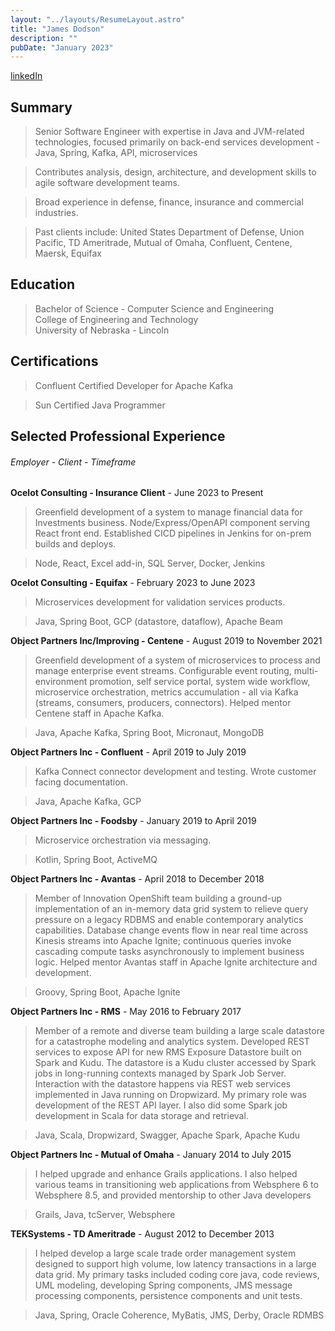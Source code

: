 ```yaml
---
layout: "../layouts/ResumeLayout.astro"
title: "James Dodson"
description: ""
pubDate: "January 2023"
---
```


[linkedIn](https://www.linkedin.com/in/jamesdodson/)

## Summary

> Senior Software Engineer with expertise in Java and JVM-related technologies, focused primarily on back-end services development - Java, Spring, Kafka, API, microservices

> Contributes analysis, design, architecture, and development skills to agile software development teams. 

> Broad experience in defense, finance, insurance and commercial industries.

> Past clients include: United States Department of Defense, Union Pacific, TD Ameritrade, Mutual of Omaha, Confluent, Centene, Maersk, Equifax


## Education

> Bachelor of Science - Computer Science and Engineering<br/>College of Engineering and Technology<br/>University of Nebraska - Lincoln

## Certifications

> Confluent Certified Developer for Apache Kafka

> Sun Certified Java Programmer

## Selected Professional Experience 
###### Employer - Client - Timeframe

**Ocelot Consulting - Insurance Client** - June 2023 to Present

> Greenfield development of a system to manage financial data for Investments business. 
Node/Express/OpenAPI component serving React front end.
Established CICD pipelines in Jenkins for on-prem builds and deploys.

> Node, React, Excel add-in, SQL Server, Docker, Jenkins

**Ocelot Consulting - Equifax** - February 2023 to June 2023

> Microservices development for validation services products.

> Java, Spring Boot, GCP (datastore, dataflow), Apache Beam

**Object Partners Inc/Improving - Centene** - August 2019 to November 2021

> Greenfield development of a system of microservices to process and manage enterprise event streams. 
Configurable event routing, multi-environment promotion, self service portal, system wide workflow, 
microservice orchestration, metrics accumulation - all via Kafka (streams, consumers, producers, connectors). 
Helped mentor Centene staff in Apache Kafka.

> Java, Apache Kafka, Spring Boot, Micronaut, MongoDB

**Object Partners Inc - Confluent** - April 2019 to July 2019

> Kafka Connect connector development and testing. Wrote customer facing documentation.

> Java, Apache Kafka, GCP

**Object Partners Inc - Foodsby** - January 2019 to April 2019

> Microservice orchestration via messaging.

> Kotlin, Spring Boot, ActiveMQ

**Object Partners Inc - Avantas** - April 2018 to December 2018

> Member of Innovation OpenShift team building a ground-up implementation of an in-memory data grid system to 
relieve query pressure on a legacy RDBMS and enable contemporary analytics capabilities. Database change events 
flow in near real time across Kinesis streams into Apache Ignite; continuous queries invoke cascading compute tasks 
asynchronously to implement business logic. Helped mentor Avantas staff in Apache Ignite architecture and development.

> Groovy, Spring Boot, Apache Ignite

**Object Partners Inc - RMS** - May 2016 to February 2017

> Member of a remote and diverse team building a large scale datastore for a catastrophe modeling and analytics system. 
Developed REST services to expose API for new RMS Exposure Datastore built on Spark and Kudu. 
The datastore is a Kudu cluster accessed by Spark jobs in long-running contexts managed by Spark Job Server. 
Interaction with the datastore happens via REST web services implemented in Java running on Dropwizard. 
My primary role was development of the REST API layer. I also did some Spark job development in Scala for data storage and retrieval.

> Java, Scala, Dropwizard, Swagger, Apache Spark, Apache Kudu

**Object Partners Inc - Mutual of Omaha** - January 2014 to July 2015

> I helped upgrade and enhance Grails applications.  I also helped various teams in transitioning web applications from Websphere 6 
to Websphere 8.5, and provided mentorship to other Java developers

> Grails, Java, tcServer, Websphere

**TEKSystems - TD Ameritrade** - August 2012 to December 2013

> I helped develop a large scale trade order management system designed to support high volume, low latency transactions 
in a large data grid.  My primary tasks included coding core java, code reviews, UML modeling, developing Spring components, 
JMS message processing components, persistence components and unit tests.

> Java, Spring, Oracle Coherence, MyBatis, JMS, Derby, Oracle RDMBS
